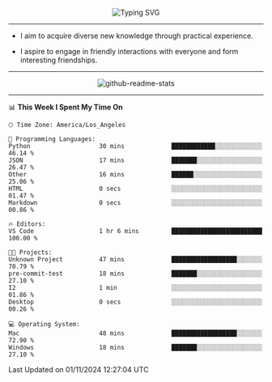 <p align="center">
  <img src="https://readme-typing-svg.demolab.com?font=Fira+Code&weight=500&size=32&duration=2500&pause=1600&center=true&vCenter=true&random=false&width=1024&height=64&lines=Hi+there+%F0%9F%91%8B;I'm+delighted+you+could+make+it+here+%F0%9F%8E%89;I'm+Harry%2C+a+college+student+still+finding+my+way" alt="Typing SVG" />
</p>


---


- I aim to acquire diverse new knowledge through practical experience.

- I aspire to engage in friendly interactions with everyone and form interesting friendships.


---


<p align="center">
  <img src="https://github-readme-stats.vercel.app/api?username=Harry-Jing&show_icons=true" alt="github-readme-stats"/>
</p>


---

<!--START_SECTION:waka-->
📊 **This Week I Spent My Time On** 

```text
🕑︎ Time Zone: America/Los_Angeles

💬 Programming Languages: 
Python                   30 mins             ████████████░░░░░░░░░░░░░   46.14 % 
JSON                     17 mins             ███████░░░░░░░░░░░░░░░░░░   26.47 % 
Other                    16 mins             ██████░░░░░░░░░░░░░░░░░░░   25.06 % 
HTML                     0 secs              ░░░░░░░░░░░░░░░░░░░░░░░░░   01.47 % 
Markdown                 0 secs              ░░░░░░░░░░░░░░░░░░░░░░░░░   00.86 % 

🔥 Editors: 
VS Code                  1 hr 6 mins         █████████████████████████   100.00 % 

🐱‍💻 Projects: 
Unknown Project          47 mins             ██████████████████░░░░░░░   70.79 % 
pre-commit-test          18 mins             ███████░░░░░░░░░░░░░░░░░░   27.10 % 
I2                       1 min               ░░░░░░░░░░░░░░░░░░░░░░░░░   01.86 % 
Desktop                  0 secs              ░░░░░░░░░░░░░░░░░░░░░░░░░   00.26 % 

💻 Operating System: 
Mac                      48 mins             ██████████████████░░░░░░░   72.90 % 
Windows                  18 mins             ███████░░░░░░░░░░░░░░░░░░   27.10 % 
```


 Last Updated on 01/11/2024 12:27:04 UTC
<!--END_SECTION:waka-->
